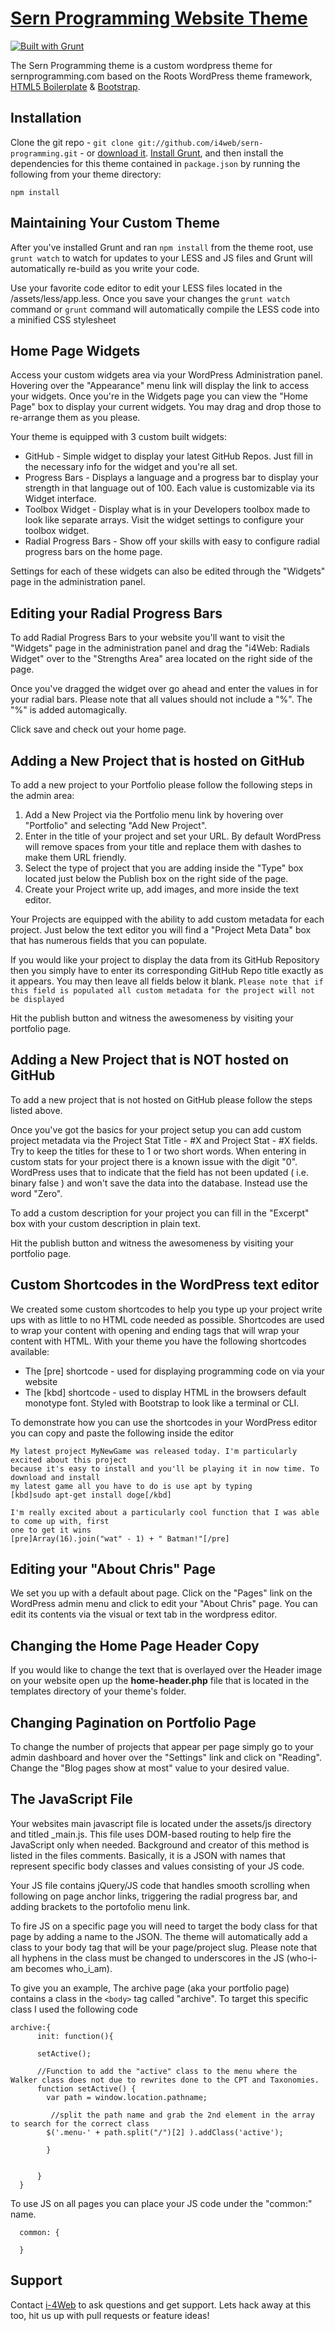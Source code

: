 # [Sern Programming Website Theme](http://www.sernprogramming.com/)

[![Built with Grunt](https://cdn.gruntjs.com/builtwith.png)](http://gruntjs.com/)

The Sern Programming theme is a custom wordpress theme for sernprogramming.com based on the Roots WordPress theme framework, [HTML5 Boilerplate](http://html5boilerplate.com/) & [Bootstrap](http://getbootstrap.com/).


## Installation

Clone the git repo - `git clone git://github.com/i4web/sern-programming.git` - or [download it](https://github.com/i4web/sern-programming/archive/master.zip). [Install Grunt](http://gruntjs.com/getting-started), and then install the dependencies for this theme contained in `package.json` by running the following from your theme directory:

```
npm install
```


## Maintaining Your Custom Theme

After you've installed Grunt and ran `npm install` from the theme root, use `grunt watch` to watch for updates to your LESS and JS files and Grunt will automatically re-build as you write your code.

Use your favorite code editor to edit your LESS files located in the /assets/less/app.less. Once you save your changes the `grunt watch` command or `grunt` command will automatically compile the LESS code into a minified CSS stylesheet



## Home Page Widgets

Access your custom widgets area via your WordPress Administration panel. Hovering over the "Appearance" menu link will display the link to access your widgets. Once you're in the Widgets page you can view the "Home Page" box to display your current widgets. You may drag and drop those to re-arrange them as you please.

Your theme is equipped with 3 custom built widgets:

* GitHub - Simple widget to display your latest GitHub Repos. Just fill in the necessary info for the widget and you're all set.
* Progress Bars - Displays a language and a progress bar to display your strength in that language out of 100. Each value is customizable via its Widget interface.
* Toolbox Widget - Display what is in your Developers toolbox made to look like separate arrays. Visit the widget settings to configure your toolbox widget.
* Radial Progress Bars - Show off your skills with easy to configure radial progress bars on the home page.

Settings for each of these widgets can also be edited through the "Widgets" page in the administration panel.

## Editing your Radial Progress Bars

To add Radial Progress Bars to your website you'll want to visit the "Widgets" page in the administration panel and drag the "i4Web: Radials Widget" over to the "Strengths Area" area located on the right side of the page. 

Once you've dragged the widget over go ahead and enter the values in for your radial bars. Please note that all values should not include a "%". The "%" is added automagically.

Click save and check out your home page.

## Adding a New Project that is hosted on GitHub

To add a new project to your Portfolio please follow the following steps in the admin area:

1. Add a New Project via the Portfolio menu link by hovering over "Portfolio" and selecting "Add New Project".
2. Enter in the title of your project and set your URL. By default WordPress will remove spaces from your title and replace them with dashes to make them URL friendly.
3. Select the type of project that you are adding inside the "Type" box located just below the Publish box on the right side of the page.
4. Create your Project write up, add images, and more inside the text editor.

Your Projects are equipped with the ability to add custom metadata for each project. Just below the text editor you will find a "Project Meta Data" box that has numerous fields that you can populate.

If you would like your project to display the data from its GitHub Repository then you simply have to enter its corresponding GitHub Repo title exactly as it appears. You may then leave all fields below it blank. `Please note that if this field is populated all custom metadata for the project will not be displayed`

Hit the publish button and witness the awesomeness by visiting your portfolio page.

## Adding a New Project that is NOT hosted on GitHub

To add a new project that is not hosted on GitHub please follow the steps listed above.

Once you've got the basics for your project setup you can add custom project metadata via the Project Stat Title - #X and Project Stat - #X fields. Try to keep the titles for these to 1 or two short words. When entering in custom stats for your project there is a known issue with the digit "0". WordPress uses that to indicate that the field has not been updated ( i.e. binary false ) and won't save the data into the database. Instead use the word "Zero".

To add a custom description for your project you can fill in the "Excerpt" box with your custom description in plain text.

Hit the publish button and witness the awesomeness by visiting your portfolio page.

## Custom Shortcodes in the WordPress text editor

We created some custom shortcodes to help you type up your project write ups with as little to no HTML code needed as possible. Shortcodes are used to wrap your content with opening and ending tags that will wrap your content with HTML. With your theme you have the following shortcodes available:

* The [pre] shortcode - used for displaying programming code on via your website
* The [kbd] shortcode - used to display HTML in the browsers default monotype font. Styled with Bootstrap to look like a terminal or CLI.

To demonstrate how you can use the shortcodes in your WordPress editor you can copy and paste the following inside the editor

```
My latest project MyNewGame was released today. I'm particularly excited about this project
because it's easy to install and you'll be playing it in now time. To download and install
my latest game all you have to do is use apt by typing
[kbd]sudo apt-get install doge[/kbd]

I'm really excited about a particularly cool function that I was able to come up with, first
one to get it wins
[pre]Array(16).join("wat" - 1) + " Batman!"[/pre]
```

## Editing your "About Chris" Page

We set you up with a default about page. Click on the "Pages" link on the WordPress admin menu and click to edit your "About Chris" page. You can edit its contents via the visual or text tab in the wordpress editor.

## Changing the Home Page Header Copy

If you would like to change the text that is overlayed over the Header image on your website open up the **home-header.php** file that is located in the templates directory of your theme's folder.

## Changing Pagination on Portfolio Page

To change the number of projects that appear per page simply go to your admin dashboard and hover over the "Settings" link and click on "Reading". Change the "Blog pages show at most" value to your desired value.

## The JavaScript File
Your websites main javascript file is located under the assets/js directory and titled _main.js. This file uses DOM-based routing to help fire the JavaScript only when needed. Background and creator of this method is listed in the files comments. Basically, it is a JSON with names that represent specific body classes and values consisting of your JS code.

Your JS file contains jQuery/JS code that handles smooth scrolling when following on page anchor links, triggering the radial progress bar, and adding brackets to the portofolio menu link.

To fire JS on a specific page you will need to target the body class for that page by adding a name to the JSON. The theme will automatically add a class to your body tag that will be your page/project slug. Please note that all hyphens in the class must be changed to underscores in the JS (who-i-am becomes who_i_am).

To give you an example, The archive page (aka your portfolio page) contains a class in the ``<body>`` tag called "archive". To target this specific class I used the following code

```  
archive:{
	  init: function(){
      
	  setActive();

	  //Function to add the "active" class to the menu where the Walker class does not due to rewrites done to the CPT and Taxonomies.
	  function setActive() {
	    var path = window.location.pathname;
		 
		 //split the path name and grab the 2nd element in the array to search for the correct class 
	    $('.menu-' + path.split("/")[2] ).addClass('active');
		
		}			  

		
	  }
  }
```

To use JS on all pages you can place your JS code under the "common:" name. 

```
  common: {
  
  }
```

## Support

Contact [i-4Web](http://www.i-4web.com/) to ask questions and get support. Lets hack away at this too, hit us up with pull requests or feature ideas!
